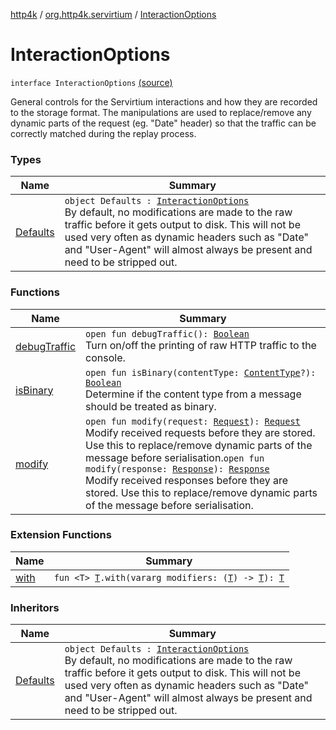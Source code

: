 [http4k](../../index.md) / [org.http4k.servirtium](../index.md) / [InteractionOptions](./index.md)

# InteractionOptions

`interface InteractionOptions` [(source)](https://github.com/http4k/http4k/blob/master/http4k-testing-servirtium/src/main/kotlin/org/http4k/servirtium/InteractionOptions.kt#L15)

General controls for the Servirtium interactions and how they are recorded to the storage format. The
manipulations are used to replace/remove any dynamic parts of the request (eg. "Date" header) so that the
traffic can be correctly matched during the replay process.

### Types

| Name | Summary |
|---|---|
| [Defaults](-defaults.md) | `object Defaults : `[`InteractionOptions`](./index.md)<br>By default, no modifications are made to the raw traffic before it gets output to disk. This will not be used very often as dynamic headers such as "Date" and "User-Agent" will almost always be present and need to be stripped out. |

### Functions

| Name | Summary |
|---|---|
| [debugTraffic](debug-traffic.md) | `open fun debugTraffic(): `[`Boolean`](https://kotlinlang.org/api/latest/jvm/stdlib/kotlin/-boolean/index.html)<br>Turn on/off the printing of raw HTTP traffic to the console. |
| [isBinary](is-binary.md) | `open fun isBinary(contentType: `[`ContentType`](../../org.http4k.core/-content-type/index.md)`?): `[`Boolean`](https://kotlinlang.org/api/latest/jvm/stdlib/kotlin/-boolean/index.html)<br>Determine if the content type from a message should be treated as binary. |
| [modify](modify.md) | `open fun modify(request: `[`Request`](../../org.http4k.core/-request/index.md)`): `[`Request`](../../org.http4k.core/-request/index.md)<br>Modify received requests before they are stored. Use this to replace/remove dynamic parts of the message before serialisation.`open fun modify(response: `[`Response`](../../org.http4k.core/-response/index.md)`): `[`Response`](../../org.http4k.core/-response/index.md)<br>Modify received responses before they are stored. Use this to replace/remove dynamic parts of the message before serialisation. |

### Extension Functions

| Name | Summary |
|---|---|
| [with](../../org.http4k.core/with.md) | `fun <T> `[`T`](../../org.http4k.core/with.md#T)`.with(vararg modifiers: (`[`T`](../../org.http4k.core/with.md#T)`) -> `[`T`](../../org.http4k.core/with.md#T)`): `[`T`](../../org.http4k.core/with.md#T) |

### Inheritors

| Name | Summary |
|---|---|
| [Defaults](-defaults.md) | `object Defaults : `[`InteractionOptions`](./index.md)<br>By default, no modifications are made to the raw traffic before it gets output to disk. This will not be used very often as dynamic headers such as "Date" and "User-Agent" will almost always be present and need to be stripped out. |

